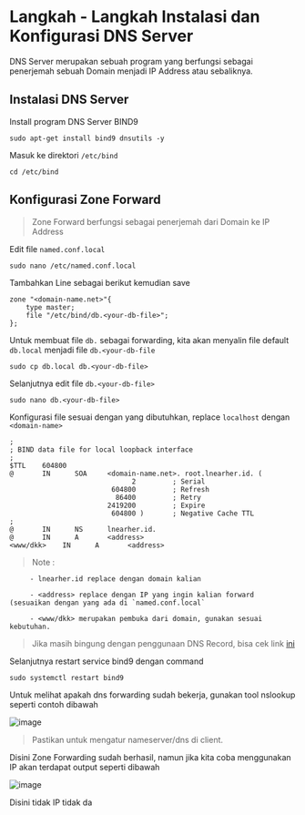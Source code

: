 # Langkah - Langkah Instalasi dan Konfigurasi DNS Server
DNS Server merupakan sebuah program yang berfungsi sebagai penerjemah sebuah Domain menjadi IP Address atau sebaliknya.
## Instalasi DNS Server
Install program DNS Server BIND9

    sudo apt-get install bind9 dnsutils -y

Masuk ke direktori `/etc/bind`

    cd /etc/bind

## Konfigurasi Zone Forward
> Zone Forward berfungsi sebagai penerjemah dari Domain ke IP Address

Edit file `named.conf.local`

    sudo nano /etc/named.conf.local

Tambahkan Line sebagai berikut kemudian save
```
zone "<domain-name.net>"{
    type master;
    file "/etc/bind/db.<your-db-file>";
};
```

Untuk membuat file `db.` sebagai forwarding, kita akan menyalin file default `db.local` menjadi file `db.<your-db-file`

    sudo cp db.local db.<your-db-file>

Selanjutnya edit file `db.<your-db-file>` 

    sudo nano db.<your-db-file>

Konfigurasi file sesuai dengan yang dibutuhkan, replace `localhost` dengan `<domain-name>`
```
;
; BIND data file for local loopback interface
;
$TTL    604800
@       IN      SOA     <domain-name.net>. root.lnearher.id. (
                              2         ; Serial
                         604800         ; Refresh
                          86400         ; Retry
                        2419200         ; Expire
                         604800 )       ; Negative Cache TTL
;
@       IN      NS      lnearher.id.
@       IN      A       <address>
<www/dkk>    IN      A       <address>

```

> Note :

         - lnearher.id replace dengan domain kalian
         
         - <address> replace dengan IP yang ingin kalian forward (sesuaikan dengan yang ada di `named.conf.local`
         
         - <www/dkk> merupakan pembuka dari domain, gunakan sesuai kebutuhan.
> 
> Jika masih bingung dengan penggunaan DNS Record, bisa cek link [ini](https://simpledns.plus/help/dns-record-types)

Selanjutnya restart service bind9 dengan command

    sudo systemctl restart bind9

Untuk melihat apakah dns forwarding sudah bekerja, gunakan tool nslookup seperti contoh dibawah

![image](https://github.com/diotriandika/learn-networking/assets/109568349/b4e7cb8d-d069-4c79-8491-d9baa3f00b6e)

> Pastikan untuk mengatur nameserver/dns di client.

Disini Zone Forwarding sudah berhasil, namun jika kita coba menggunakan IP akan terdapat output seperti dibawah

![image](https://github.com/diotriandika/learn-networking/assets/109568349/75ae1780-6aa8-44e9-b32f-2a047982d684)

Disini tidak IP tidak da







